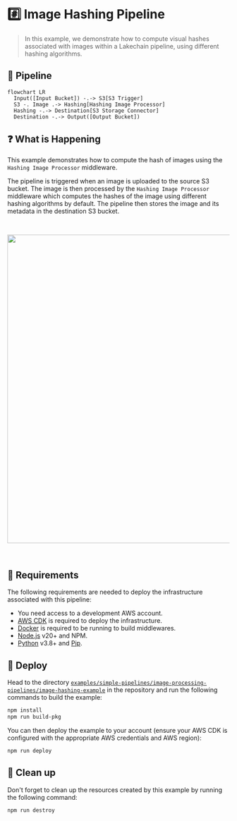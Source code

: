 # #️⃣ Image Hashing Pipeline

> In this example, we demonstrate how to compute visual hashes associated with images within a Lakechain pipeline, using different hashing algorithms.

## :dna: Pipeline

```mermaid
flowchart LR
  Input([Input Bucket]) -.-> S3[S3 Trigger]
  S3 -. Image .-> Hashing[Hashing Image Processor]
  Hashing -.-> Destination[S3 Storage Connector]
  Destination -.-> Output([Output Bucket])
```

## ❓ What is Happening

This example demonstrates how to compute the hash of images using the `Hashing Image Processor` middleware.

The pipeline is triggered when an image is uploaded to the source S3 bucket. The image is then processed by the `Hashing Image Processor` middleware which computes the hashes of the image using different hashing algorithms by default. The pipeline then stores the image and its metadata in the destination S3 bucket.

<br />
<p align="center">
  <img width="700" src="../../../docs/src/assets/image-hashing-example.png">
</p>
<br />

## 📝 Requirements

The following requirements are needed to deploy the infrastructure associated with this pipeline:

- You need access to a development AWS account.
- [AWS CDK](https://docs.aws.amazon.com/cdk/latest/guide/getting_started.html#getting_started_install) is required to deploy the infrastructure.
- [Docker](https://docs.docker.com/get-docker/) is required to be running to build middlewares.
- [Node.js](https://nodejs.org/en/download/) v20+ and NPM.
- [Python](https://www.python.org/downloads/) v3.8+ and [Pip](https://pip.pypa.io/en/stable/installation/).

## 🚀 Deploy

Head to the directory [`examples/simple-pipelines/image-processing-pipelines/image-hashing-example`](/examples/simple-pipelines/image-processing-pipelines/image-hashing-example) in the repository and run the following commands to build the example:

```bash
npm install
npm run build-pkg
```

You can then deploy the example to your account (ensure your AWS CDK is configured with the appropriate AWS credentials and AWS region):

```bash
npm run deploy
```

## 🧹 Clean up

Don't forget to clean up the resources created by this example by running the following command:

```bash
npm run destroy
```
